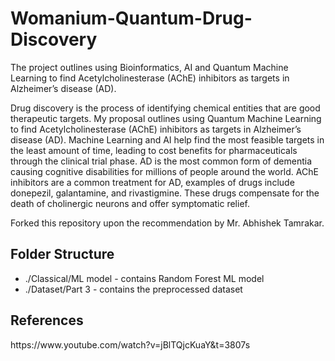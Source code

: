 # Womanium-Quantum-Drug-Discovery
The project outlines using Bioinformatics, AI and Quantum Machine Learning to find Acetylcholinesterase (AChE) inhibitors as targets in Alzheimer’s disease (AD).

Drug discovery is the process of identifying chemical entities that are good therapeutic
targets. My proposal outlines using Quantum Machine Learning to find
Acetylcholinesterase (AChE) inhibitors as targets in Alzheimer’s disease (AD). Machine
Learning and AI help find the most feasible targets in the least amount of time, leading
to cost benefits for pharmaceuticals through the clinical trial phase.
AD is the most common form of dementia causing cognitive disabilities for millions of
people around the world. AChE inhibitors are a common treatment for AD, examples of
drugs include donepezil, galantamine, and rivastigmine. These drugs compensate for
the death of cholinergic neurons and offer symptomatic relief.

Forked this repository upon the recommendation by Mr. Abhishek Tamrakar.

<h2>Folder Structure</h2>

<UL>
  <LI>./Classical/ML model - contains Random Forest ML model</LI>
  <LI>./Dataset/Part 3 - contains the preprocessed dataset</LI>
</UL>

<h2>References</h2>
https://www.youtube.com/watch?v=jBlTQjcKuaY&t=3807s
